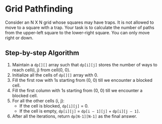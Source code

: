 # Grid Pathfinding

Consider an N X N grid whose squares may have traps. It is not allowed to move to a square with a trap. Your task is to calculate the number of paths from the upper-left square to the lower-right square. You can only move right or down.

## Step-by-step Algorithm

1. Maintain a `dp[][]` array such that `dp[i][j]` stores the number of ways to reach cell(i, j) from cell(0, 0).
2. Initialize all the cells of `dp[][]` array with 0.
3. Fill the first row with 1s starting from (0, 0) till we encounter a blocked cell.
4. Fill the first column with 1s starting from (0, 0) till we encounter a blocked cell.
5. For all the other cells (i, j):
   - If the cell is blocked, `dp[i][j]` = 0.
   - If the cell is empty, `dp[i][j]` = `dp[i – 1][j]` + `dp[i][j – 1]`.
6. After all the iterations, return `dp[N-1][N-1]` as the final answer.
